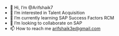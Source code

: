 - 👋 Hi, I’m @Arifshaik7
- 👀 I’m interested in Talent Acquisition
- 🌱 I’m currently learning SAP Success Factors RCM 
- 💞️ I’m looking to collaborate on SAP 
- 📫 How to reach me arifshaik3e@gmail.com

<!---
Arifshaik7/Arifshaik7 is a ✨ special ✨ repository because its `README.md` (this file) appears on your GitHub profile.
You can click the Preview link to take a look at your changes.
--->
